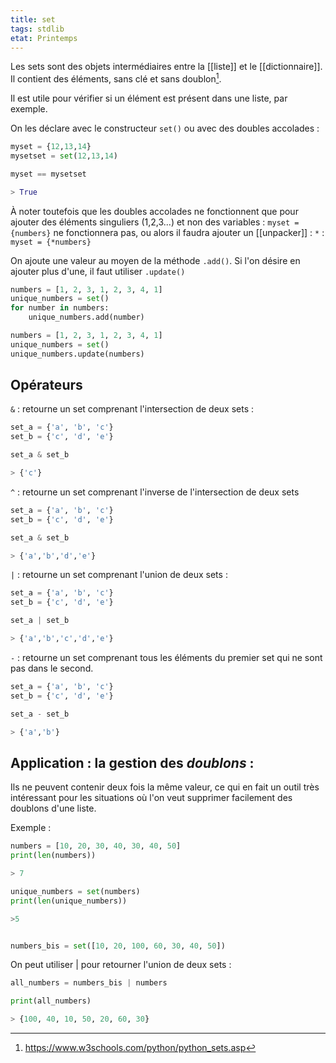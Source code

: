 ```yaml
---
title: set
tags: stdlib
etat: Printemps
---
```


Les sets sont des objets intermédiaires entre la [[liste]] et le [[dictionnaire]]. Il contient des éléments, sans clé et sans doublon[^1]. 

Il est utile pour vérifier si un élément est présent dans une liste, par exemple.

[^1]: https://www.w3schools.com/python/python_sets.asp

On les déclare avec le constructeur ``set()`` ou avec des doubles accolades :

```python
myset = {12,13,14}
mysetset = set(12,13,14)

myset == mysetset

> True
```

À noter toutefois que les doubles accolades ne fonctionnent que pour ajouter des éléments singuliers (1,2,3...) et non des variables : `myset = {numbers}` ne fonctionnera pas, ou alors il faudra ajouter un [[unpacker]] : `*` : `myset = {*numbers}`

On ajoute une valeur au moyen de la méthode `.add()`. Si l'on désire en ajouter plus d'une, il faut utiliser `.update()`

```python
numbers = [1, 2, 3, 1, 2, 3, 4, 1]
unique_numbers = set()
for number in numbers:
    unique_numbers.add(number)
````

```python
numbers = [1, 2, 3, 1, 2, 3, 4, 1]
unique_numbers = set()
unique_numbers.update(numbers)
```

## Opérateurs

`&` : retourne un set comprenant l'intersection de deux sets :

```python
set_a = {'a', 'b', 'c'}
set_b = {'c', 'd', 'e'}

set_a & set_b

> {'c'}
```

`^` : retourne un set comprenant l'inverse de l'intersection de deux sets

```python
set_a = {'a', 'b', 'c'}
set_b = {'c', 'd', 'e'}

set_a & set_b

> {'a','b','d','e'}
```

`|` : retourne un set comprenant l'union de deux sets :

```python
set_a = {'a', 'b', 'c'}
set_b = {'c', 'd', 'e'}

set_a | set_b

> {'a','b','c','d','e'}
```

`-` : retourne un set comprenant tous les éléments du premier set qui ne sont pas dans le second.

```python
set_a = {'a', 'b', 'c'}
set_b = {'c', 'd', 'e'}

set_a - set_b

> {'a','b'}
```

## Application : la gestion des *doublons* :

Ils ne peuvent contenir deux fois la même valeur, ce qui en fait un outil très intéressant pour les situations où l'on veut supprimer facilement des doublons d'une liste.

Exemple :

```python
numbers = [10, 20, 30, 40, 30, 40, 50]
print(len(numbers))

> 7

unique_numbers = set(numbers)
print(len(unique_numbers))

>5


numbers_bis = set([10, 20, 100, 60, 30, 40, 50])
````

On peut utiliser \| pour retourner l'union de deux sets :

```python
all_numbers = numbers_bis | numbers

print(all_numbers)

> {100, 40, 10, 50, 20, 60, 30}
```

